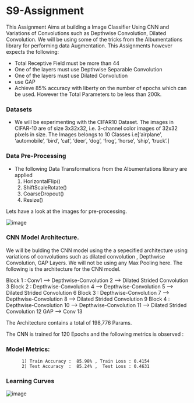 # S9-Assignment

This Assignment Aims at building a Image Classifier Using CNN and Variations of Convolutions such as Depthwise Convolution, Dilated Convolution. We will be using some of the tricks from the Albumentations library for performing data Augmentation. This Assignments however expects the following:
- Total Receptive Field must be more than 44
- One of the layers must use Depthwise Separable Convolution
- One of the layers must use Dilated Convolution
- use GAP
- Achieve 85% accuracy with liberty on the number of epochs which can be used. However the Total Parameters to be less than 200k.

### Datasets
- We will be experimenting with the CIFAR10 Dataset. The images in CIFAR-10 are of size 3x32x32, i.e. 3-channel color images of 32x32 pixels in size. The Images belongs to 10 
  Classes i.e[‘airplane’, ‘automobile’, ‘bird’, ‘cat’, ‘deer’, ‘dog’, ‘frog’, ‘horse’, ‘ship’, ‘truck’.]

### Data Pre-Processing
- The following Data Transformations from the Albumentations library are applied 
  1) HorizontalFlip()
  2) ShiftScaleRotate()
  3) CoarseDropout()
  4) Resize()

 Lets have a look at the images for pre-processing.

 ![image](https://github.com/deeplearning-llm/S9-Assignment/assets/135349271/9cf5c8f9-c0ed-40e1-81e1-39bef42f4a98)

 ### CNN Model Architecture.
 We will be bulding the CNN model using the a sepecified architecture using variations of convolutions such as dilated convolution , Depthwise Convolution, GAP Layers. We will not be using any Max Pooling here. 
The following is the architecture for the CNN model. 

Block 1 : Conv1 --> Depthwise-Convolution 2 --> Dilated  Strided Convolution 3
Block 2 : Depthwise-Convolution 4 --> Depthwise-Convolution 5 --> Dilated Strided Convolution 6
Block 3 : Depthwise-Convolution 7 --> Depthwise-Convolution 8 --> Dilated Strided Convolution 9
Block 4 : Depthwise-Convolution 10 --> Depthwise-Convolution 11 --> Dilated Strided Convolution 12 
GAP --> Conv 13

The Architecture contains a total of 198,776 Params.

The CNN is trained for 120 Epochs and the following metrics is observed :

### Model Metrics:
          1) Train Accuracy :  85.98% , Train Loss : 0.4154
          2) Test Accuracy  :  85.24% ,  Test Loss : 0.4631
          
### Learning Curves

![image](https://github.com/deeplearning-llm/S9-Assignment/assets/135349271/21588cc0-fe99-41a2-95a1-ab64b1f1829a)






